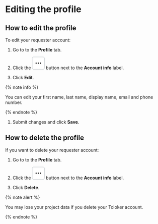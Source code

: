 # Editing the profile

## How to edit the profile

To edit your requester account:

1. Go to to the **Profile** tab.

1. Click the ![](../_images/other/profile-edit-button.png) button next to the **Account info** label.

1. Click **Edit**.

{% note info %}

You can edit your first name, last name, display name, email and phone number.

{% endnote %}

1. Submit changes and click **Save**.


## How to delete the profile

If you want to delete your requester account:

1. Go to to the **Profile** tab.

1. Click the ![](../_images/other/profile-edit-button.png) button next to the **Account info** label.

1. Click **Delete**.

{% note alert %}

You may lose your project data if you delete your Toloker account.

{% endnote %}